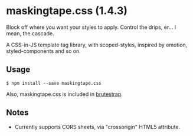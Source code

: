 # maskingtape.css (1.4.3)

Block off where you want your styles to apply. Control the drips, er... I mean, the cascade.

A CSS-in-JS template tag library, with scoped-styles, inspired by emotion, styled-components and so on.

## Usage

```shell
$ npm install --save maskingtape.css
```

Also, maskingtape.css is included in [brutestrap](https://github.com/crislin2046/brutestrap).

## Notes

- Currently supports CORS sheets, via "crossorigin" HTML5 attribute.
  
